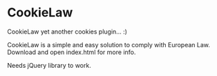 # CookieLaw
CookieLaw yet another cookies plugin... :)

CookieLaw is a simple and easy solution to comply with European Law.
Download and open index.html for more info.

Needs jQuery library to work.
